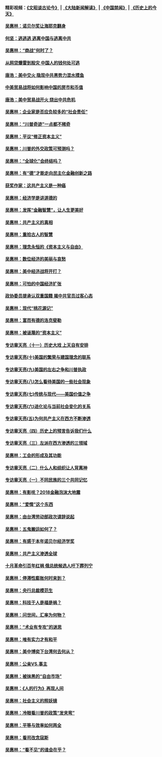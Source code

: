 #### 精彩视频：[《文昭谈古论今》](https://github.com/gfw-breaker/wenzhao/blob/master/README.md?t=12052131) | [《大陆新闻解读》](https://github.com/gfw-breaker/ntdtv-comedy/blob/master/README.md?t=12052131) | [《中国禁闻》](https://github.com/gfw-breaker/ntdtv-news/blob/master/README.md?t=12052131) | [《历史上的今天》](https://github.com/gfw-breaker/today-in-history/blob/master/README.md?t=12052131) 

#### [吴惠林：诺贝尔奖让海耶克翻身](../pages/nsc423/n10890049.md?t=12052131) 

#### [何坚：逃逃逃 逃离中国与逃离中共](../pages/nsc423/n10592891.md?t=12052131) 

#### [吴惠林：“商战”何时了？](../pages/nsc423/n10573558.md?t=12052131) 

#### [从网贷爆雷到股灾 中国人的钱何处可逃](../pages/nsc423/n10572800.md?t=12052131) 

#### [唐浩：美中交火 隐现中共黑势力混水摸鱼](../pages/nsc423/n10544040.md?t=12052131) 

#### [中美贸易战将如何影响中国的房市和币值](../pages/nsc423/n10543697.md?t=12052131) 

#### [唐浩：美中贸易战开火 烧出中共危机](../pages/nsc423/n10540126.md?t=12052131) 

#### [吴惠林：企业家是否应负较多的“社会责任”](../pages/nsc423/n10535022.md?t=12052131) 

#### [吴惠林：“川普奇迹”一点都不稀奇](../pages/nsc423/n10512808.md?t=12052131) 

#### [吴惠林：平议“修正资本主义”](../pages/nsc423/n10495724.md?t=12052131) 

#### [吴惠林：川普的外交政策可预测吗？](../pages/nsc423/n10462387.md?t=12052131) 

#### [吴惠林：“全球化”会终结吗？](../pages/nsc423/n10452838.md?t=12052131) 

#### [吴惠林：有“德”才能走向民主化金融创新之路](../pages/nsc423/n10432292.md?t=12052131) 

#### [获奖作家：这共产主义是一种癌](../pages/nsc423/n10431541.md?t=12052131) 

#### [吴惠林：经济学是讲道德的](../pages/nsc423/n10398014.md?t=12052131) 

#### [吴惠林：发挥“金融智慧”，让人生更美好](../pages/nsc423/n10375019.md?t=12052131) 

#### [吴惠林：共产主义的真相](../pages/nsc423/n10351394.md?t=12052131) 

#### [吴惠林：重拾古人的智慧](../pages/nsc423/n10337691.md?t=12052131) 

#### [吴惠林：理念永恒的《资本主义与自由》](../pages/nsc423/n10316274.md?t=12052131) 

#### [吴惠林：数位经济的美丽与哀愁](../pages/nsc423/n10292946.md?t=12052131) 

#### [吴惠林：美中经济战将开打？](../pages/nsc423/n10258825.md?t=12052131) 

#### [吴惠林：可怕的中国经济扩张](../pages/nsc423/n10219147.md?t=12052131) 

#### [政协委员提承认双重国籍 揭中共官员过客心态](../pages/nsc423/n10208809.md?t=12052131) 

#### [吴惠林：现代“桃花源记”](../pages/nsc423/n10185234.md?t=12052131) 

#### [吴惠林：富而有德的洛克斐勒](../pages/nsc423/n10142264.md?t=12052131) 

#### [吴惠林：被诬蔑的“资本主义”](../pages/nsc423/n10124816.md?t=12052131) 

#### [专访章天亮（十一）历史大戏 上天自有安排](../pages/nsc423/n10094905.md?t=12052131) 

#### [专访章天亮(十)美国的繁荣与建国理念的联系](../pages/nsc423/n10094899.md?t=12052131) 

#### [专访章天亮(九)美国的左右之争和川普执政](../pages/nsc423/n10094889.md?t=12052131) 

#### [专访章天亮(八)怎么看待美国的一些社会现象](../pages/nsc423/n10094857.md?t=12052131) 

#### [专访章天亮(七)传统与现代——美国价值之争](../pages/nsc423/n10093140.md?t=12052131) 

#### [专访章天亮(六)进化论与当前社会变化的关系](../pages/nsc423/n10092036.md?t=12052131) 

#### [专访章天亮(五)为何共产主义在西方不断渗透](../pages/nsc423/n10083620.md?t=12052131) 

#### [专访章天亮（四）历史上的预言告诉我们什么](../pages/nsc423/n10083606.md?t=12052131) 

#### [专访章天亮（三）左派在西方渗透的三领域](../pages/nsc423/n10081115.md?t=12052131) 

#### [吴惠林：工会的形成及其功能](../pages/nsc423/n10080633.md?t=12052131) 

#### [专访章天亮（二）什么人和组织让人背离神](../pages/nsc423/n10076637.md?t=12052131) 

#### [专访章天亮（一）不同民族的三个共同记忆](../pages/nsc423/n10074188.md?t=12052131) 

#### [吴惠林：有影呒？2018金融泡沫大地震](../pages/nsc423/n10040534.md?t=12052131) 

#### [吴惠林：“爱情”这个东西](../pages/nsc423/n10019423.md?t=12052131) 

#### [吴惠林：由台湾劳动部政次请辞说起](../pages/nsc423/n9979679.md?t=12052131) 

#### [吴惠林：五鬼搬运如何了？](../pages/nsc423/n9925338.md?t=12052131) 

#### [吴惠林：有感于本年诺贝尔经济学奖](../pages/nsc423/n9871883.md?t=12052131) 

#### [吴惠林：共产主义渗透全球](../pages/nsc423/n9812748.md?t=12052131) 

#### [十月革命引百年红祸 俄总统候选人吁下葬列宁](../pages/nsc423/n9810182.md?t=12052131) 

#### [吴惠林：停滞性膨胀何时来到？](../pages/nsc423/n9764136.md?t=12052131) 

#### [吴惠林：央行总裁模范生](../pages/nsc423/n9728134.md?t=12052131) 

#### [吴惠林：科技于人是福是祸？](../pages/nsc423/n9672982.md?t=12052131) 

#### [吴惠林：问世间，汇率为何物？](../pages/nsc423/n9621788.md?t=12052131) 

#### [吴惠林：“术业有专攻”的迷思](../pages/nsc423/n9580363.md?t=12052131) 

#### [吴惠林：唯有实力才有和平](../pages/nsc423/n9529599.md?t=12052131) 

#### [吴惠林：美中博奕下台湾何去何从？](../pages/nsc423/n9483598.md?t=12052131) 

#### [吴惠林：公亲VS.事主](../pages/nsc423/n9425637.md?t=12052131) 

#### [吴惠林：被抹黑的“自由市场”](../pages/nsc423/n9351545.md?t=12052131) 

#### [吴惠林：《人的行为》再现人间](../pages/nsc423/n9296339.md?t=12052131) 

#### [吴惠林：社会主义的照妖镜](../pages/nsc423/n9243460.md?t=12052131) 

#### [吴惠林：冷眼看川普的政策“发夹弯”](../pages/nsc423/n9120684.md?t=12052131) 

#### [吴惠林：平等与效率如何两全](../pages/nsc423/n9075430.md?t=12052131) 

#### [吴惠林：看司改念寇斯](../pages/nsc423/n9024915.md?t=12052131) 

#### [吴惠林：“看不见”的谁会在乎？](../pages/nsc423/n8977488.md?t=12052131) 

